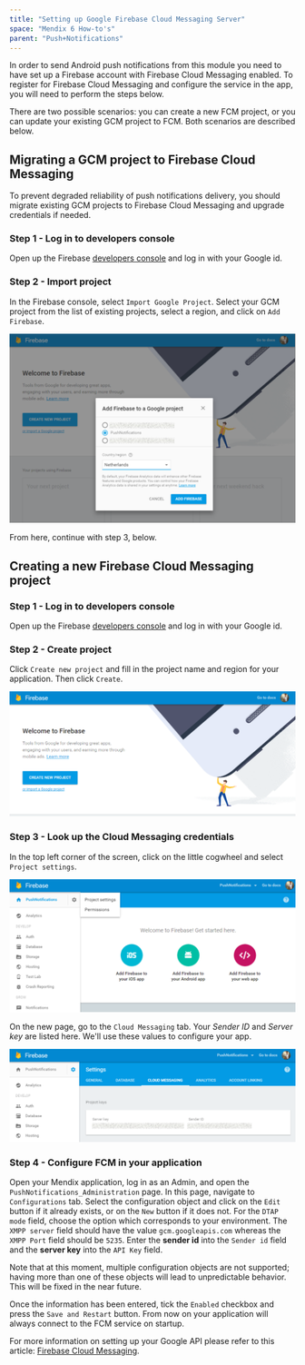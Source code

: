 ```yaml
---
title: "Setting up Google Firebase Cloud Messaging Server"
space: "Mendix 6 How-to's"
parent: "Push+Notifications"
---
```

In order to send Android push notifications from this module you need to have set up a Firebase account with Firebase Cloud Messaging enabled. To register for Firebase Cloud Messaging and configure the service in the app, you will need to perform the steps below.

There are two possible scenarios: you can create a new FCM project, or you can update your existing GCM project to FCM. Both scenarios are described below.

## Migrating a GCM project to Firebase Cloud Messaging

To prevent degraded reliability of push notifications delivery, you should migrate existing GCM projects to Firebase Cloud Messaging and upgrade credentials if needed.

### Step 1 - Log in to developers console

Open up the Firebase [developers console](https://console.firebase.google.com/) and log in with your Google id.

### Step 2 - Import project

In the Firebase console, select `Import Google Project`. Select your GCM project from the list of existing projects, select a region, and click on `Add Firebase`.

![](attachments/Setting+up+Google+Firebase+Cloud+Messaging+Server/Add_Firebase_to_a_Google_Project.png)

From here, continue with step 3, below.

## Creating a new Firebase Cloud Messaging project

### Step 1 - Log in to developers console

Open up the Firebase [developers console](https://console.firebase.google.com/) and log in with your Google id.

### Step 2 - Create project

Click `Create new project` and fill in the project name and region for your application. Then click `Create`.

![](attachments/Setting+up+Google+Firebase+Cloud+Messaging+Server/Create_Firebase_Project.png)

### Step 3 - Look up the Cloud Messaging credentials

In the top left corner of the screen, click on the little cogwheel and select `Project settings`.

![](attachments/Setting+up+Google+Firebase+Cloud+Messaging+Server/Open_Project_Settings.png)

On the new page, go to the `Cloud Messaging` tab. Your _Sender ID_ and _Server key_ are listed here. We'll use these values to configure your app.

![](attachments/Setting+up+Google+Firebase+Cloud+Messaging+Server/Open_Cloud_Messaging_Settings.png)

### Step 4 - Configure FCM in your application

Open your Mendix application, log in as an Admin, and open the `PushNotifications_Administration` page. In this page, navigate to `Configurations` tab. Select the configuration object and click on the `Edit` button if it already exists, or on the `New` button if it does not. For the `DTAP mode` field, choose the option which corresponds to your environment. The `XMPP server` field should have the value `gcm.googleapis.com` whereas the `XMPP Port` field should be `5235`. Enter the **sender id** into the `Sender id` field and the **server key** into the `API Key` field.

Note that at this moment, multiple configuration objects are not supported; having more than one of these objects will lead to unpredictable behavior. This will be fixed in the near future.

Once the information has been entered, tick the `Enabled` checkbox and press the `Save and Restart` button. From now on your application will always connect to the FCM service on startup.

For more information on setting up your Google API please refer to this article: [Firebase Cloud Messaging](https://firebase.google.com/docs/cloud-messaging/).
